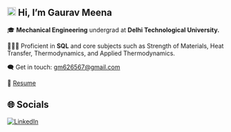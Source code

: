## <img src="https://github-production-user-asset-6210df.s3.amazonaws.com/24524555/238178097-766d336d-b87d-44ba-807c-c51de2bc6b4d.gif" width="20" height="20"/> Hi, I’m **Gaurav Meena**  
🎓 **Mechanical Engineering** undergrad at **Delhi Technological University.**   

🧑🏻‍💻 Proficient in **SQL** and core subjects such as Strength of Materials, Heat Transfer, Thermodynamics, and Applied Thermodynamics.

🗨️ Get in touch: [gm626567@gmail.com](mailto:gm626567@gmail.com)

📄 [Resume]()   

 
## 🌐 Socials
[![LinkedIn](https://img.shields.io/badge/LinkedIn-0077B5?style=for-the-badge&logo=linkedin&logoColor=white)](https://www.linkedin.com/in/gaurav-meena-gm/) 
